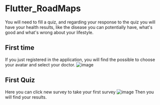 # Flutter_RoadMaps
You will need to fill a quiz, and regarding your response to the quiz you will have your health results, like the disease you can potentially have, what's good and 
what's wrong about your lifestyle. 

## First time 
If you just registered in the application, you will find the possible to choose your avatar and select your doctor. 
![image](https://user-images.githubusercontent.com/100126834/221558284-01e68856-f756-4c14-8c39-eb74fef0e16a.png)

## First Quiz 
Here you can click new survey to take your first survey
![image](https://user-images.githubusercontent.com/100126834/221559350-13549bcf-6c26-418b-a400-7bad540393b7.png)
Then you will find your results. 
